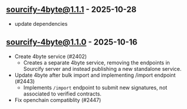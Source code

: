 

## sourcify-4byte@1.1.1 - 2025-10-28

- update dependencies

## sourcify-4byte@1.1.0 - 2025-10-16

- Create 4byte service (#2402)
  - Creates a separate 4byte service, removing the endpoints in Sourcify server and instead publishing a new standalone service.
- Update 4byte after bulk import and implementing /import endpoint (#2443)
  - Implements `/import` endpoint to submit new signatures, not associated to verified contracts.
- Fix openchain compatiblity (#2447)
